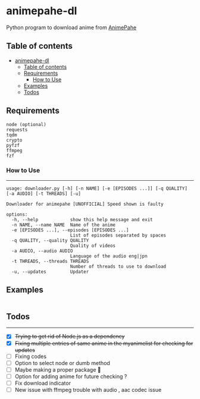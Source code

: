# animepahe-dl

Python program to download anime from [AnimePahe](https://animepah.com)

## Table of contents

- [animepahe-dl](#animepahe-dl)
  - [Table of contents](#table-of-contents)
  - [Requirements](#requirements)
    - [How to Use](#how-to-use)
  - [Examples](#examples)
  - [Todos](#todos)

## Requirements

```
node (optional)
requests
tqdm
crypto
pyfzf
ffmpeg
fzf

```

### How to Use

---

```
usage: downloader.py [-h] [-n NAME] [-e [EPISODES ...]] [-q QUALITY] [-a AUDIO] [-t THREADS] [-u]

Downloader for animepahe [UNOFFICIAL] Speed shown is faulty

options:
  -h, --help            show this help message and exit
  -n NAME, --name NAME  Name of the anime
  -e [EPISODES ...], --episodes [EPISODES ...]
                        List of episodes separated by spaces
  -q QUALITY, --quality QUALITY
                        Quality of videos
  -a AUDIO, --audio AUDIO
                        Language of the audio eng|jpn
  -t THREADS, --threads THREADS
                        Number of threads to use to download
  -u, --updates         Updater
```

## Examples

```

```

## Todos

---

- [x] ~~Trying to get rid of Node.js as a dependency~~
- [x] ~~Fixing multiple entries of same anime in the myanimelist for checking for updates~~
- [ ] Fixing codes
- [ ] Option to select node or dumb method
- [ ] Maybe making a proper package :thinking:
- [ ] Option for adding anime for future checking ?
- [ ] Fix download indicator
- [ ] New issue with ffmpeg trouble with audio , aac codec issue
